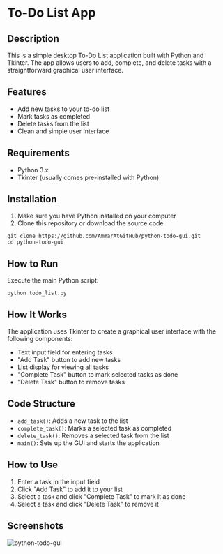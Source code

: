 # To-Do List App

## Description
This is a simple desktop To-Do List application built with Python and Tkinter. The app allows users to add, complete, and delete tasks with a straightforward graphical user interface.

## Features
- Add new tasks to your to-do list
- Mark tasks as completed
- Delete tasks from the list
- Clean and simple user interface

## Requirements
- Python 3.x
- Tkinter (usually comes pre-installed with Python)

## Installation
1. Make sure you have Python installed on your computer
2. Clone this repository or download the source code
```
git clone https://github.com/AmmarAtGitHub/python-todo-gui.git
cd python-todo-gui
```

## How to Run
Execute the main Python script:
```
python todo_list.py
```

## How It Works
The application uses Tkinter to create a graphical user interface with the following components:
- Text input field for entering tasks
- "Add Task" button to add new tasks
- List display for viewing all tasks
- "Complete Task" button to mark selected tasks as done
- "Delete Task" button to remove tasks

## Code Structure
- `add_task()`: Adds a new task to the list
- `complete_task()`: Marks a selected task as completed
- `delete_task()`: Removes a selected task from the list
- `main()`: Sets up the GUI and starts the application

## How to Use
1. Enter a task in the input field
2. Click "Add Task" to add it to your list
3. Select a task and click "Complete Task" to mark it as done
4. Select a task and click "Delete Task" to remove it

## Screenshots
![python-todo-gui](https://github.com/user-attachments/assets/92d69fac-e02c-4ccd-bb59-b04036bc7c6e)

